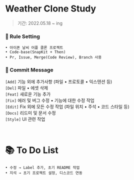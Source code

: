 # Weather Clone Study
> 기간: 2022.05.18 ~ ing  

### 📌 Rule Setting
    • 아이폰 날씨 어플 클론 프로젝트
    • Code-base(SnapKit + Then)
    • Pr, Issue, Merge(Code Review), Branch 사용

### 📮 Commit Message
`[Add]` 기능 외에 추가사항 (파일 • 프로토콜 • 익스텐션 등)     
`[Del]` 파일 • 에셋 삭제  
`[Feat]` 새로운 기능 추가  
`[Fix]` 에러 및 버그 수정 • 기능에 대한 수정 작업  
`[Edit]` Fix 외에 모든 수정 작업 (파일 위치 • 주석 • 코드 스타일 등)  
`[Docs]` 리드미 및 문서 수정  
`[Style]` UI 관련 작업

<br>

# 📚 To Do List
    • 수정 → Label 추가, 초기 README 작업
    • 지석 → 초기 프로젝트 설정, 디스코드 연동
